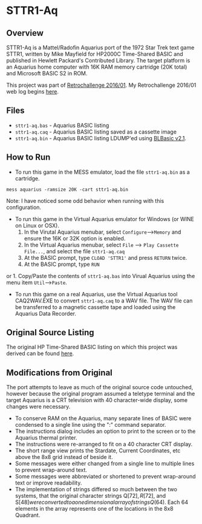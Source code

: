 STTR1-Aq
========
Overview
--------
STTR1-Aq is a Mattel/Radofin Aquarius port of the 1972 Star Trek text game STTR1, written by Mike Mayfield for HP2000C Time-Shared BASIC and published in Hewlett Packard's Contributed Library. The target platform is an Aquarius home computer with 16K RAM memory cartridge (20K total) and Microsoft BASIC S2 in ROM.

This project was part of [Retrochallenge 2016/01](http://www.wickensonline.co.uk/retrochallenge-2012sc/rc201601-entrants-list/). My Retrochallenge 2016/01 web log begins  [here](http://16kram.com/2015/12/02/retrochallenge-201601-prologue-2/).

Files
-----
 * `sttr1-aq.bas` - Aquarius BASIC listing
 * `sttr1-aq.caq` - Aquarius BASIC listing saved as a cassette image
 * `sttr1-aq.bin` - Aquarius BASIC listing LDUMP'ed using [BLBasic v2.1](http://atariage.com/forums/topic/232773-aquarius-blbasic-v20/?p=3139181).

How to Run
----------
  * To run this game in the MESS emulator, load the file `sttr1-aq.bin` as a cartridge.

  `mess aquarius -ramsize 20K -cart sttr1-aq.bin`

  Note:  I have noticed some odd behavior when running with this configuration.

  * To run this game in the Virtual Aquarius emulator for Windows (or WINE on Linux or OSX).
    1. In the Virutal Aquarius menubar, select `Configure`-->`Memory` and ensure the 16K or 32K option is enabled.
    2. In the Virtual Aquarius menubar, select `File` --> `Play Cassette File...`, and select the file `sttr1-aq.caq`
    3. At the BASIC prompt, type `CLOAD 'STTR1'` and press `RETURN` twice.
    4. At the BASIC prompt, type `RUN`

   or
    1. Copy/Paste the contents of `sttr1-aq.bas` into Virual Aquarius using the menu item `Util`-->`Paste`.


  * To run this game on a real Aquarius, use the Virtual Aquarius tool CAQ2WAV.EXE to convert `sttr1-aq.caq` to a WAV file. The WAV file can be transferred to a magnetic cassette tape and loaded using the Aquarius Data Recorder.

Original Source Listing
-----------------------
The original HP Time-Shared BASIC listing on which this project was derived can be found [here](http://web.archive.org/web/20150215080553/http://www.dunnington.u-net.com/public/startrek/STTR1).

Modifications from Original
---------------------------
The port attempts to leave as much of the original source code untouched, however because the original program assumed a teletype terminal and the target Aquarius is a CRT television with 40 character-wide display, some changes were necessary.

  * To conserve RAM on the Aquarius, many separate lines of BASIC were condensed to a single line using the ":" command separator.
  * The instructions dialog includes an option to print to the screen or to the Aquarius thermal printer.
  * The instructions were re-arranged to fit on a 40 character CRT display.
  * The short range view prints the Stardate, Current Coordinates, etc above the 8x8 grid instead of beside it.
  * Some messages were either changed from a single line to multiple lines to prevent wrap-around text.
  * Some messages were abbreviated or shortened to prevent wrap-around text or improve readability.
  * The implementation of strings differed so much between the two systems, that the original character strings Q$[72], R$[72], and S$[48] were converted to a one dimensional array of strings Q$(64). Each 64 elements in the array represents one of the locations in the 8x8 Quadrant.
